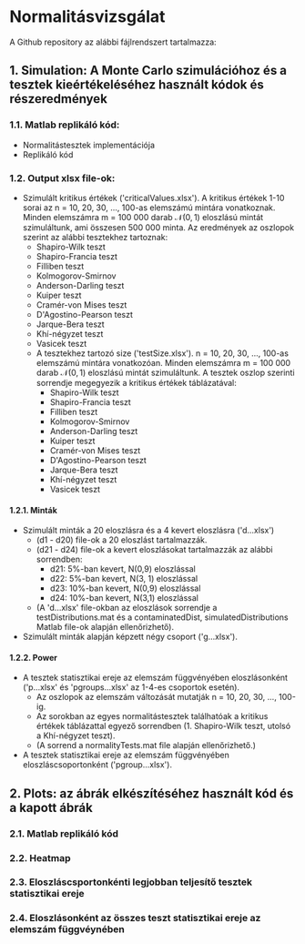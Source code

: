 # Normalitásvizsgálat

A Github repository az alábbi fájlrendszert tartalmazza:
## 1. Simulation: A Monte Carlo szimulációhoz és a tesztek kieértékeléséhez használt kódok és részeredmények
### 1.1. Matlab replikáló kód: 
  - Normalitástesztek implementációja
  - Replikáló kód
### 1.2. Output xlsx file-ok:
- Szimulált kritikus értékek ('criticalValues.xlsx'). A kritikus értékek 1-10 sorai az n = 10, 20, 30, ..., 100-as elemszámú mintára vonatkoznak. Minden elemszámra m = 100 000 darab $\mathcal{N}(0,1)$ eloszlású mintát szimuláltunk, ami összesen 500 000 minta. Az eredmények az oszlopok szerint az alábbi tesztekhez tartoznak:
    - Shapiro-Wilk teszt
    - Shapiro-Francia teszt
    - Filliben teszt
    - Kolmogorov-Smirnov
    - Anderson-Darling teszt
    - Kuiper teszt
    - Cramér-von Mises teszt
    - D'Agostino-Pearson teszt
    - Jarque-Bera teszt
    - Khí-négyzet teszt
    - Vasicek teszt
  - A tesztekhez tartozó size ('testSize.xlsx'). n = 10, 20, 30, ..., 100-as elemszámú mintára vonatkozóan. Minden elemszámra m = 100 000 darab $\mathcal{N}(0,1)$ eloszlású mintát szimuláltunk. A tesztek oszlop szerinti sorrendje megegyezik a kritikus értékek táblázatával:
    - Shapiro-Wilk teszt
    - Shapiro-Francia teszt
    - Filliben teszt
    - Kolmogorov-Smirnov
    - Anderson-Darling teszt
    - Kuiper teszt
    - Cramér-von Mises teszt
    - D'Agostino-Pearson teszt
    - Jarque-Bera teszt
    - Khí-négyzet teszt
    - Vasicek teszt
#### 1.2.1. Minták
  - Szimulált minták a 20 eloszlásra és a 4 kevert eloszlásra ('d...xlsx')
    - (d1 - d20) file-ok a 20 eloszlást tartalmazzák. 
    - (d21 - d24) file-ok a kevert eloszlásokat tartalmazzák az alábbi sorrendben:
      * d21: 5%-ban kevert, N(0,9) eloszlással
      * d22: 5%-ban kevert, N(3, 1) eloszlással
      * d23: 10%-ban kevert, N(0,9) eloszlással
      * d24: 10%-ban kevert, N(3,1) eloszlással
    - (A 'd...xlsx' file-okban az eloszlások sorrendje a testDistributions.mat és a contaminatedDist, simulatedDistributions Matlab file-ok alapján ellenőrizhető).
  - Szimulált minták alapján képzett négy csoport ('g...xlsx').
#### 1.2.2. Power
  - A tesztek statisztikai ereje az elemszám függvényében eloszlásonként ('p...xlsx' és 'pgroups...xlsx' az 1-4-es csoportok esetén).
    - Az oszlopok az elemszám változását mutatják n = 10, 20, 30, ..., 100-ig.
    - Az sorokban az egyes normalitástesztek találhatóak a kritikus értékek táblázattal egyező sorrendben (1. Shapiro-Wilk teszt, utolsó a Khí-négyzet teszt).
    - (A sorrend a normalityTests.mat file alapján ellenőrizhető.)
  - A tesztek statisztikai ereje az elemszám függvényében eloszláscsoportonként ('pgroup...xlsx').
  
## 2. Plots: az ábrák elkészítéséhez használt kód és a kapott ábrák
### 2.1. Matlab replikáló kód
### 2.2. Heatmap
### 2.3. Eloszláscsportonkénti legjobban teljesítő tesztek statisztikai ereje
### 2.4. Eloszlásonként az összes teszt statisztikai ereje az elemszám függvéynében
